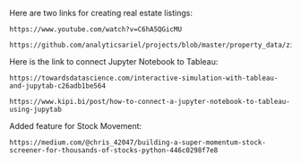 Here are two links for creating real estate listings:

    https://www.youtube.com/watch?v=C6hA5QGicMU

    https://github.com/analyticsariel/projects/blob/master/property_data/zillow_property_search_detail_scrapeak.ipynb


Here is the link to connect Jupyter Notebook to Tableau:

    https://towardsdatascience.com/interactive-simulation-with-tableau-and-jupytab-c26adb1be564

    https://www.kipi.bi/post/how-to-connect-a-jupyter-notebook-to-tableau-using-jupytab

Added feature for Stock Movement:

    https://medium.com/@chris_42047/building-a-super-momentum-stock-screener-for-thousands-of-stocks-python-446c0298f7e8

    